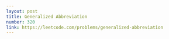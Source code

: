 ```yaml
---
layout: post
title: Generalized Abbreviation
number: 320
link: https://leetcode.com/problems/generalized-abbreviation
---
```

